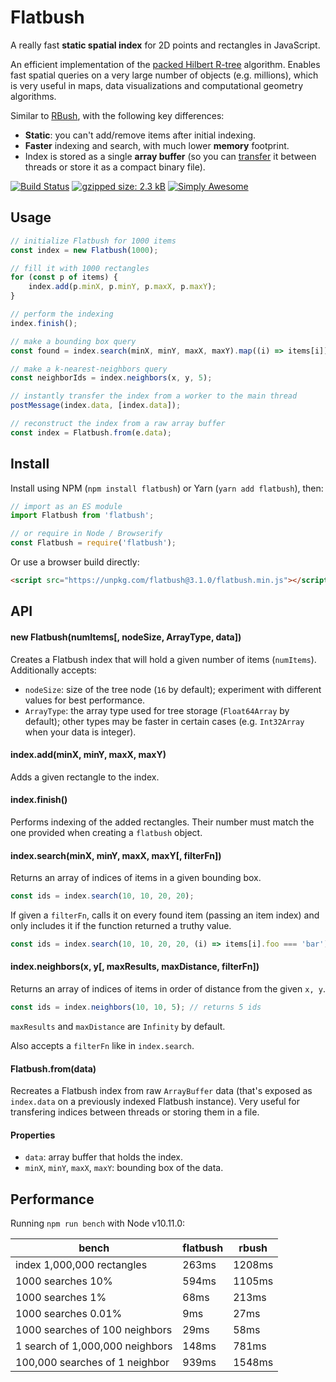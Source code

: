 # Flatbush

A really fast **static spatial index** for 2D points and rectangles in JavaScript.

An efficient implementation of the [packed Hilbert R-tree](https://en.wikipedia.org/wiki/Hilbert_R-tree#Packed_Hilbert_R-trees) algorithm. Enables fast spatial queries on a very large number of objects (e.g. millions), which is very useful in maps, data visualizations and computational geometry algorithms.

Similar to [RBush](https://github.com/mourner/rbush), with the following key differences:

- **Static**: you can't add/remove items after initial indexing.
- **Faster** indexing and search, with much lower **memory** footprint.
- Index is stored as a single **array buffer** (so you can [transfer](https://developer.mozilla.org/en-US/docs/Web/API/Transferable) it between threads or store it as a compact binary file).

[![Build Status](https://travis-ci.org/mourner/flatbush.svg?branch=master)](https://travis-ci.org/mourner/flatbush)
[![gzipped size: 2.3 kB](https://img.shields.io/badge/gzipped%20size-2.3%20kB-brightgreen.svg)](https://unpkg.com/flatbush)
[![Simply Awesome](https://img.shields.io/badge/simply-awesome-brightgreen.svg)](https://github.com/mourner/projects)

## Usage

```js
// initialize Flatbush for 1000 items
const index = new Flatbush(1000);

// fill it with 1000 rectangles
for (const p of items) {
    index.add(p.minX, p.minY, p.maxX, p.maxY);
}

// perform the indexing
index.finish();

// make a bounding box query
const found = index.search(minX, minY, maxX, maxY).map((i) => items[i]);

// make a k-nearest-neighbors query
const neighborIds = index.neighbors(x, y, 5);

// instantly transfer the index from a worker to the main thread
postMessage(index.data, [index.data]);

// reconstruct the index from a raw array buffer
const index = Flatbush.from(e.data);

```

## Install

Install using NPM (`npm install flatbush`) or Yarn (`yarn add flatbush`), then:

```js
// import as an ES module
import Flatbush from 'flatbush';

// or require in Node / Browserify
const Flatbush = require('flatbush');
```

Or use a browser build directly:

```html
<script src="https://unpkg.com/flatbush@3.1.0/flatbush.min.js"></script>
```

## API

#### new Flatbush(numItems[, nodeSize, ArrayType, data])

Creates a Flatbush index that will hold a given number of items (`numItems`). Additionally accepts:

- `nodeSize`: size of the tree node (`16` by default); experiment with different values for best performance.
- `ArrayType`: the array type used for tree storage (`Float64Array` by default);
other types may be faster in certain cases (e.g. `Int32Array` when your data is integer).

#### index.add(minX, minY, maxX, maxY)

Adds a given rectangle to the index.

#### index.finish()

Performs indexing of the added rectangles.
Their number must match the one provided when creating a `flatbush` object.

#### index.search(minX, minY, maxX, maxY[, filterFn])

Returns an array of indices of items in a given bounding box.

```js
const ids = index.search(10, 10, 20, 20);
```

If given a `filterFn`, calls it on every found item (passing an item index)
and only includes it if the function returned a truthy value.

```js
const ids = index.search(10, 10, 20, 20, (i) => items[i].foo === 'bar');
```

#### index.neighbors(x, y[, maxResults, maxDistance, filterFn])

Returns an array of indices of items in order of distance from the given `x, y`.

```js
const ids = index.neighbors(10, 10, 5); // returns 5 ids
```

`maxResults` and `maxDistance` are `Infinity` by default.

Also accepts a `filterFn` like in `index.search`.

#### Flatbush.from(data)

Recreates a Flatbush index from raw `ArrayBuffer` data
(that's exposed as `index.data` on a previously indexed Flatbush instance).
Very useful for transfering indices between threads or storing them in a file.

#### Properties

- `data`: array buffer that holds the index.
- `minX`, `minY`, `maxX`, `maxY`: bounding box of the data.

## Performance

Running `npm run bench` with Node v10.11.0:

bench | flatbush | rbush
--- | --- | ---
index 1,000,000 rectangles | 263ms | 1208ms
1000 searches 10% | 594ms | 1105ms
1000 searches 1% | 68ms | 213ms
1000 searches 0.01% | 9ms | 27ms
1000 searches of 100 neighbors | 29ms | 58ms
1 search of 1,000,000 neighbors | 148ms | 781ms
100,000 searches of 1 neighbor | 939ms | 1548ms
